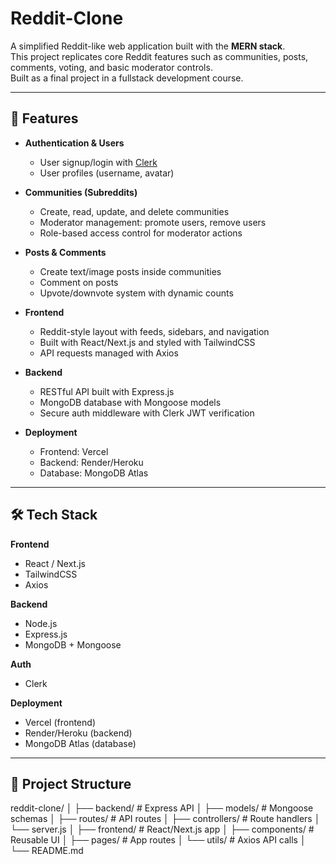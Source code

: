 # Reddit-Clone

A simplified Reddit-like web application built with the **MERN stack**.  
This project replicates core Reddit features such as communities, posts, comments, voting, and basic moderator controls.  
Built as a final project in a fullstack development course.

---

## 🚀 Features

- **Authentication & Users**

  - User signup/login with [Clerk](https://clerk.com/)
  - User profiles (username, avatar)

- **Communities (Subreddits)**

  - Create, read, update, and delete communities
  - Moderator management: promote users, remove users
  - Role-based access control for moderator actions

- **Posts & Comments**

  - Create text/image posts inside communities
  - Comment on posts
  - Upvote/downvote system with dynamic counts

- **Frontend**

  - Reddit-style layout with feeds, sidebars, and navigation
  - Built with React/Next.js and styled with TailwindCSS
  - API requests managed with Axios

- **Backend**

  - RESTful API built with Express.js
  - MongoDB database with Mongoose models
  - Secure auth middleware with Clerk JWT verification

- **Deployment**
  - Frontend: Vercel
  - Backend: Render/Heroku
  - Database: MongoDB Atlas

---

## 🛠️ Tech Stack

**Frontend**

- React / Next.js
- TailwindCSS
- Axios

**Backend**

- Node.js
- Express.js
- MongoDB + Mongoose

**Auth**

- Clerk

**Deployment**

- Vercel (frontend)
- Render/Heroku (backend)
- MongoDB Atlas (database)

---

## 📂 Project Structure

reddit-clone/
│
├── backend/ # Express API
│ ├── models/ # Mongoose schemas
│ ├── routes/ # API routes
│ ├── controllers/ # Route handlers
│ └── server.js
│
├── frontend/ # React/Next.js app
│ ├── components/ # Reusable UI
│ ├── pages/ # App routes
│ └── utils/ # Axios API calls
│
└── README.md
